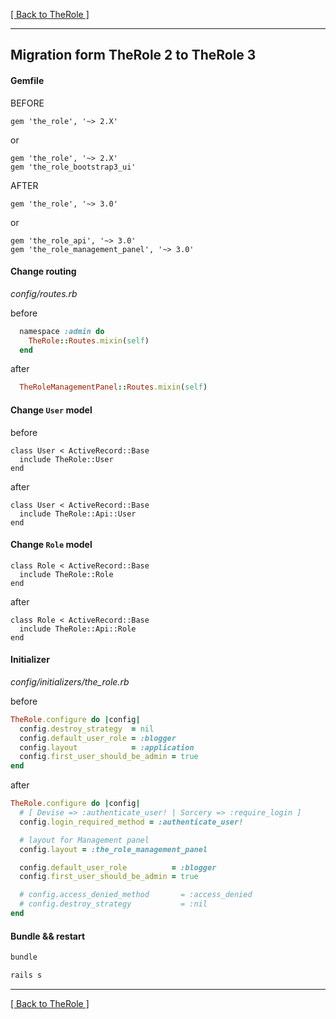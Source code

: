 [[ Back to TheRole ]](https://github.com/the-teacher/the_role)

<hr>

## Migration form TheRole 2 to TheRole 3

#### Gemfile

BEFORE

```
gem 'the_role', '~> 2.X'
```

or

```
gem 'the_role', '~> 2.X'
gem 'the_role_bootstrap3_ui'
```

AFTER

```
gem 'the_role', '~> 3.0'
```

or

```
gem 'the_role_api', '~> 3.0'
gem 'the_role_management_panel', '~> 3.0'
```

#### Change routing

_config/routes.rb_

before

```ruby
  namespace :admin do
    TheRole::Routes.mixin(self)
  end
```

after

```ruby
  TheRoleManagementPanel::Routes.mixin(self)
```

#### Change `User` model

before

```
class User < ActiveRecord::Base
  include TheRole::User
end
```

after

```
class User < ActiveRecord::Base
  include TheRole::Api::User
end
```

#### Change `Role` model

```
class Role < ActiveRecord::Base
  include TheRole::Role
end
```

after

```
class Role < ActiveRecord::Base
  include TheRole::Api::Role
end
```

#### Initializer

_config/initializers/the_role.rb_

before

```ruby
TheRole.configure do |config|
  config.destroy_strategy  = nil
  config.default_user_role = :blogger
  config.layout            = :application
  config.first_user_should_be_admin = true
end
```

after

```ruby
TheRole.configure do |config|
  # [ Devise => :authenticate_user! | Sorcery => :require_login ]
  config.login_required_method = :authenticate_user!

  # layout for Management panel
  config.layout = :the_role_management_panel

  config.default_user_role          = :blogger
  config.first_user_should_be_admin = true

  # config.access_denied_method       = :access_denied
  # config.destroy_strategy           = :nil
end
```

#### Bundle && restart

```sh
bundle
```

```sh
rails s
```

<hr>

[[ Back to TheRole ]](https://github.com/the-teacher/the_role)
